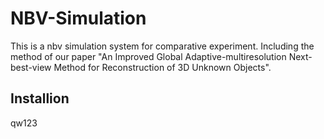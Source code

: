 # NBV-Simulation
This is a nbv simulation system for comparative experiment. Including the method of our paper "An Improved Global Adaptive-multiresolution Next-best-view Method for Reconstruction of 3D Unknown Objects".
## Installion
qw123
